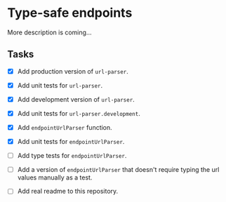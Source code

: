 # Type-safe endpoints

More description is coming...

## Tasks

- [x] Add production version of `url-parser`.
- [x] Add unit tests for `url-parser`.
- [x] Add development version of `url-parser`.
- [x] Add unit tests for `url-parser.development`.

- [x] Add `endpointUrlParser` function.
- [x] Add unit tests for `endpointUrlParser`.
- [ ] Add type tests for `endpointUrlParser`.

- [ ] Add a version of `endpointUrlParser` that doesn't require typing the url values manually as a test.
- [ ] Add real readme to this repository.
